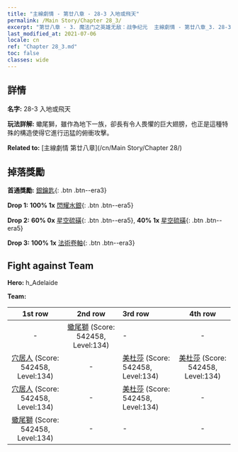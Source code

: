 ```yaml
---
title: "主線劇情 - 第廿八章 - 28-3 入地或飛天"
permalink: /Main Story/Chapter 28_3/
excerpt: "第廿八章 - 3. 魔法门之英雄无敌：战争纪元  主線劇情 - 第廿八章_3. 28-3 入地或飛天"
last_modified_at: 2021-07-06
locale: cn
ref: "Chapter 28_3.md"
toc: false
classes: wide
---
```


## 詳情

 **名字:** 28-3 入地或飛天

 **玩法詳解:** 蠍尾獅，雖作為地下一族，卻長有令人畏懼的巨大翅膀，也正是這種特殊的構造使得它進行迅猛的俯衝攻擊。

 **Related to:** [主線劇情 第廿八章](/cn/Main Story/Chapter 28/)

## 掉落獎勵

 **首通獎勵:** [銀鑰匙](/cn/Items/con_693/){: .btn .btn--era3}

 **Drop 1:** **100% 1x** [閃耀水銀](/cn/Items/mat_98/){: .btn .btn--era5}

 **Drop 2:** **60% 0x** [星空硫磺](/cn/Items/mat_92/){: .btn .btn--era5}, **40% 1x** [星空硫磺](/cn/Items/mat_92/){: .btn .btn--era5}

 **Drop 3:** **100% 1x** [法術卷軸](/cn/Items/con_694/){: .btn .btn--era3}


## Fight against Team
 **Hero:** h_Adelaide

 **Team:**


  | 1st row | 2nd row | 3rd row | 4th row |
  |:----:|:----:|:----|:----:|
  | - | [蠍尾獅](/cn/units/Manticore/) (Score: 542458, Level:134)  | - | - |
  | [穴居人](/cn/units/Troglodyte/) (Score: 542458, Level:134)  | - | [美杜莎](/cn/units/Medusa/) (Score: 542458, Level:134)  | [美杜莎](/cn/units/Medusa/) (Score: 542458, Level:134)  |
  | [穴居人](/cn/units/Troglodyte/) (Score: 542458, Level:134)  | - | [美杜莎](/cn/units/Medusa/) (Score: 542458, Level:134)  | - |
  | [蠍尾獅](/cn/units/Manticore/) (Score: 542458, Level:134)  | - | - | - |


